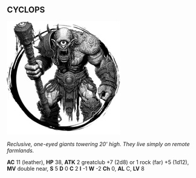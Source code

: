 ## CYCLOPS

![](images/cyclops.webp)

_Reclusive, one-eyed giants towering 20' high. They live simply on remote farmlands._

**AC** 11 (leather), **HP** 38, **ATK** 2 greatclub +7 (2d8) or 1 rock (far) +5 (1d12), **MV** double near, **S** 5 **D** 0 **C** 2 **I** -1 **W** -2 **Ch** 0, **AL** C, **LV** 8

